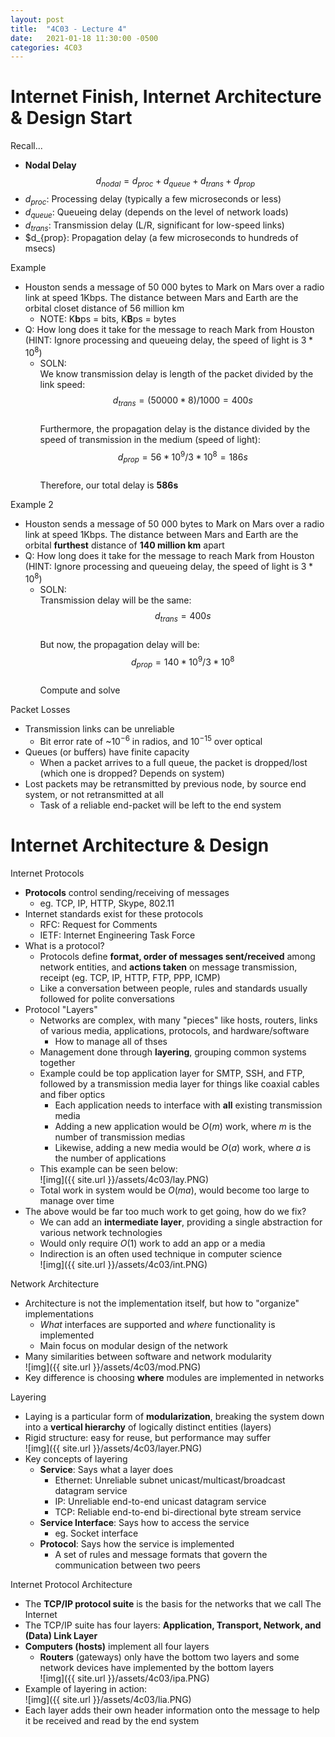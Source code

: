```yaml
---
layout: post
title:  "4C03 - Lecture 4"
date:   2021-01-18 11:30:00 -0500
categories: 4C03
---
```


Internet Finish, Internet Architecture & Design Start
===

Recall...
- **Nodal Delay**  
    $$d_{nodal} = d_{proc} + d_{queue} + d_{trans} + d_{prop}$$
- $d_{proc}$: Processing delay (typically a few microseconds or less)
- $d_{queue}$: Queueing delay (depends on the level of network loads)
- $d_{trans}$: Transmission delay (L/R, significant for low-speed links)
- $d_{prop}: Propagation delay (a few microseconds to hundreds of msecs)

Example
- Houston sends a message of 50 000 bytes to Mark on Mars over a radio link at speed 1Kbps. The distance between Mars and Earth are the orbital closet distance of 56 million km
    - NOTE: K**b**ps = bits, K**B**ps = bytes 
- Q: How long does it take for the message to reach Mark from Houston (HINT: Ignore processing and queueing delay, the speed of light is $3*10^8$)
    - SOLN:  
    We know transmission delay is length of the packet divided by the link speed:  
        $$d_{trans} = (50000*8)/1000 = 400s$$  
    Furthermore, the propagation delay is the distance divided by the speed of transmission in the medium (speed of light):  
        $$d_{prop} = 56*10^9 / 3 *10^8 = 186s$$  
    Therefore, our total delay is **586s**

Example 2
- Houston sends a message of 50 000 bytes to Mark on Mars over a radio link at speed 1Kbps. The distance between Mars and Earth are the orbital **furthest** distance of **140 million km** apart
- Q: How long does it take for the message to reach Mark from Houston (HINT: Ignore processing and queueing delay, the speed of light is $3*10^8$)
    - SOLN:  
    Transmission delay will be the same:  
        $$d_{trans} = 400s$$  
    But now, the propagation delay will be:  
        $$d_{prop} = 140 * 10^9 / 3 * 10^8$$  
    Compute and solve

Packet Losses
- Transmission links can be unreliable
    - Bit error rate of ~$10^{-6}$ in radios, and $10^{-15}$ over optical
- Queues (or buffers) have finite capacity
    - When a packet arrives to a full queue, the packet is dropped/lost (which one is dropped? Depends on system)
- Lost packets may be retransmitted by previous node, by source end system, or not retransmitted at all
    - Task of a reliable end-packet will be left to the end system

Internet Architecture & Design
===

Internet Protocols
- **Protocols** control sending/receiving of messages
    - eg. TCP, IP, HTTP, Skype, 802.11
- Internet standards exist for these protocols
    - RFC: Request for Comments
    - IETF: Internet Engineering Task Force
- What is a protocol?
    - Protocols define **format, order of messages sent/received** among network entities, and **actions taken** on message transmission, receipt (eg. TCP, IP, HTTP, FTP, PPP, ICMP)
    - Like a conversation between people, rules and standards usually followed for polite conversations
- Protocol "Layers"
    - Networks are complex, with many "pieces" like hosts, routers, links of various media, applications, protocols, and hardware/software
        - How to manage all of thses
    - Management done through **layering**, grouping common systems together
    - Example could be top application layer for SMTP, SSH, and FTP, followed by a transmission media layer for things like coaxial cables and fiber optics
        - Each application needs to interface with **all** existing transmission media
        - Adding a new application would be $O(m)$ work, where *m* is the number of transmission medias
        - Likewise, adding a new media would be $O(a)$ work, where *a* is the number of applications  
    - This example can be seen below:  
        ![img]({{ site.url }}/assets/4c03/lay.PNG)
    - Total work in system would be $O(ma)$, would become too large to manage over time
- The above would be far too much work to get going, how do we fix?
    - We can add an **intermediate layer**, providing a single abstraction for various network technologies
    - Would only require $O(1)$ work to add an app or a media
    - Indirection is an often used technique in computer science  
        ![img]({{ site.url }}/assets/4c03/int.PNG)

Network Architecture
- Architecture is not the implementation itself, but how to "organize" implementations
    - *What* interfaces are supported and *where* functionality is implemented
    - Main focus on modular design of the network
- Many similarities between software and network modularity  
    ![img]({{ site.url }}/assets/4c03/mod.PNG)
- Key difference is choosing **where** modules are implemented in networks

Layering
- Laying is a particular form of **modularization**, breaking the system down into a **vertical hierarchy** of logically distinct entities (layers)
- Rigid structure: easy for reuse, but performance may suffer  
    ![img]({{ site.url }}/assets/4c03/layer.PNG)
- Key concepts of layering
    - **Service**: Says what a layer does
        - Ethernet: Unreliable subnet unicast/multicast/broadcast datagram service
        - IP: Unreliable end-to-end unicast datagram service
        - TCP: Reliable end-to-end bi-directional byte stream service
    - **Service Interface**: Says how to access the service
        - eg. Socket interface
    - **Protocol**: Says how the service is implemented
        - A set of rules and message formats that govern the communication between two peers

Internet Protocol Architecture
- The **TCP/IP protocol suite** is the basis for the networks that we call The Internet
- The TCP/IP suite has four layers: **Application, Transport, Network, and (Data) Link Layer**
- **Computers (hosts)** implement all four layers
    - **Routers** (gateways) only have the bottom two layers and some network devices have implemented by the bottom layers  
        ![img]({{ site.url }}/assets/4c03/ipa.PNG)
- Example of layering in action:  
    ![img]({{ site.url }}/assets/4c03/lia.PNG)
- Each layer adds their own header information onto the message to help it be received and read by the end system




    